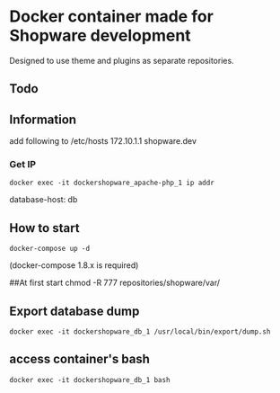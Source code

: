 # Docker container made for Shopware development

Designed to use theme and plugins as separate repositories.

## Todo


## Information
add following to /etc/hosts
    172.10.1.1      shopware.dev
    
### Get IP
    docker exec -it dockershopware_apache-php_1 ip addr

database-host: db

## How to start
    docker-compose up -d
(docker-compose 1.8.x is required)

##At first start
    chmod -R 777 repositories/shopware/var/

## Export database dump
    docker exec -it dockershopware_db_1 /usr/local/bin/export/dump.sh

## access container's bash
    docker exec -it dockershopware_db_1 bash
